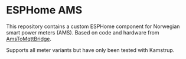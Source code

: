 ESPHome AMS
===========

This repository contains a custom ESPHome component for Norwegian
smart power meters (AMS). Based on code and hardware from
[AmsToMqttBridge](https://github.com/roarfred/AmsToMqttBridge).

Supports all meter variants but have only been tested with Kamstrup.
